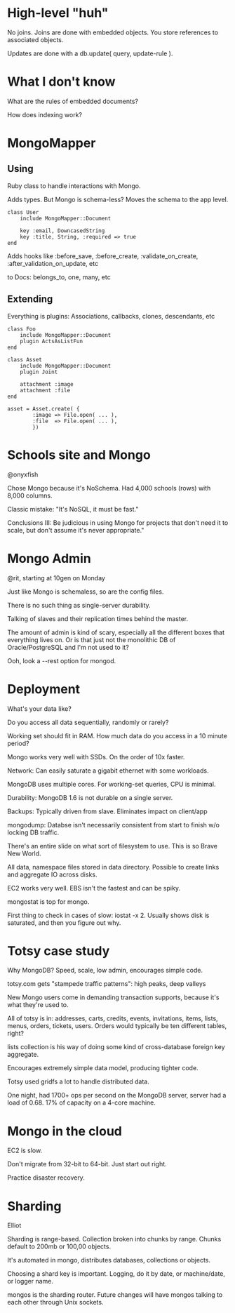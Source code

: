 # High-level "huh"

No joins.  Joins are done with embedded objects.  You store references to associated objects.

Updates are done with a db.update( query, update-rule ).

# What I don't know

What are the rules of embedded documents?

How does indexing work?

# MongoMapper

## Using

Ruby class to handle interactions with Mongo.

Adds types.  But Mongo is schema-less?  Moves the schema to the app level.

    class User
        include MongoMapper::Document

        key :email, DowncasedString
        key :title, String, :required => true
    end

Adds hooks like :before_save, :before_create, :validate_on_create,
:after_validation_on_update, etc

to Docs: belongs_to, one, many, etc

## Extending

Everything is plugins: Associations, callbacks, clones, descendants, etc

    class Foo
        include MongoMapper::Document
        plugin ActsAsListFun
    end

    class Asset
        include MongoMapper::Document
        plugin Joint

        attachment :image
        attachment :file
    end

    asset = Asset.create( {
            :image => File.open( ... ),
            :file  => File.open( ... ),
            })

# Schools site and Mongo

@onyxfish

Chose Mongo because it's NoSchema.  Had 4,000 schools (rows) with
8,000 columns.

Classic mistake: "It's NoSQL, it must be fast."

Conclusions III: Be judicious in using Mongo for projects that don't
need it to scale, but don't assume it's never appropriate."

# Mongo Admin

@rit, starting at 10gen on Monday

Just like Mongo is schemaless, so are the config files.

There is no such thing as single-server durability.

Talking of slaves and their replication times behind the master.

The amount of admin is kind of scary, especially all the different
boxes that everything lives on.  Or is that just not the monolithic
DB of Oracle/PostgreSQL and I'm not used to it?

Ooh, look a --rest option for mongod.

# Deployment

What's your data like?

Do you access all data sequentially, randomly or rarely?

Working set should fit in RAM.  How much data do you access in a 10 minute period?

Mongo works very well with SSDs.  On the order of 10x faster.

Network: Can easily saturate a gigabit ethernet with some workloads.

MongoDB uses multiple cores.  For working-set queries, CPU is minimal.

Durability: MongoDB 1.6 is not durable on a single server.

Backups: Typically driven from slave.  Eliminates impact on client/app

mongodump: Databse isn't necessarily consistent from start to finish
w/o locking DB traffic.

There's an entire slide on what sort of filesystem to use.  This
is so Brave New World.

All data, namespace files stored in data directory.  Possible to
create links and aggregate IO across disks.

EC2 works very well.  EBS isn't the fastest and can be spiky.

mongostat is top for mongo.

First thing to check in cases of slow: iostat -x 2.  Usually shows
disk is saturated, and then you figure out why.

# Totsy case study

Why MongoDB?  Speed, scale, low admin, encourages simple code.

totsy.com gets "stampede traffic patterns": high peaks, deep valleys

New Mongo users come in demanding transaction supports, because
it's what they're used to.

All of totsy is in: addresses, carts, credits, events, invitations,
items, lists, menus, orders, tickets, users.  Orders would typically
be ten different tables, right?

lists collection is his way of doing some kind of cross-database
foreign key aggregate.

Encourages extremely simple data model, producing tighter code.

Totsy used gridfs a lot to handle distributed data.

One night, had 1700+ ops per second on the MongoDB server, server
had a load of 0.68.  17% of capacity on a 4-core machine.

# Mongo in the cloud

EC2 is slow.

Don't migrate from 32-bit to 64-bit.  Just start out right.

Practice disaster recovery.

# Sharding

Elliot

Sharding is range-based.  Collection broken into chunks by range.
Chunks default to 200mb or 100,00 objects.

It's automated in mongo, distributes databases, collections or
objects.

Choosing a shard key is important.  Logging, do it by date, or
machine/date, or logger name.

mongos is the sharding router.  Future changes will have mongos
talking to each other through Unix sockets.
